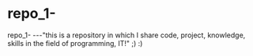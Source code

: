 # repo_1-
repo_1- ---"this is a repository in which I share code, project, knowledge, skills in the field of programming, IT!" ;) :)
